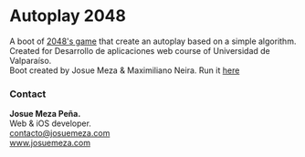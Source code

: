# Autoplay 2048
A boot of [2048's game](http://gabrielecirulli.github.io/2048/) that create an autoplay based on a simple algorithm. Created for Desarrollo de aplicaciones web course of Universidad de Valparaíso.<br/>
Boot created by Josue Meza & Maximiliano Neira.
Run it [here](http://josuemeza.com/autoplay-2048)

### Contact

<p>
	<strong>Josue Meza Peña.</strong><br/>
	Web & iOS developer.<br/>
	<a href="mailto:contacto@josuemeza.com">contacto@josuemeza.com</a><br/>
	<a href="http://www.josuemeza.com">www.josuemeza.com</a><br/>
</p>